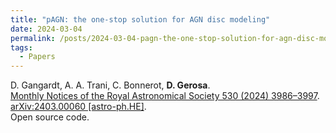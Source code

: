 ```yaml
---
title: "pAGN: the one-stop solution for AGN disc modeling"
date: 2024-03-04
permalink: /posts/2024-03-04-pagn-the-one-stop-solution-for-agn-disc-modeling
tags:
  - Papers
---
```






D. Gangardt, A. A. Trani, C. Bonnerot, **D. Gerosa**.\
[Monthly Notices of the Royal Astronomical Society 530 (2024) 3986–3997](https://doi.org/10.1093/mnras/stae1117). [arXiv:2403.00060 [astro-ph.HE]](https://arxiv.org/abs/2403.00060).\
Open source code.